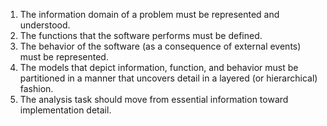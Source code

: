 1. The information domain of a problem must be represented and understood.
2. The functions that the software performs must be defined.
3. The behavior of the software (as a consequence of external events) must be represented.
4. The models that depict information, function, and behavior must be partitioned in a manner
that uncovers detail in a layered (or hierarchical) fashion.
5. The analysis task should move from essential information toward implementation detail.